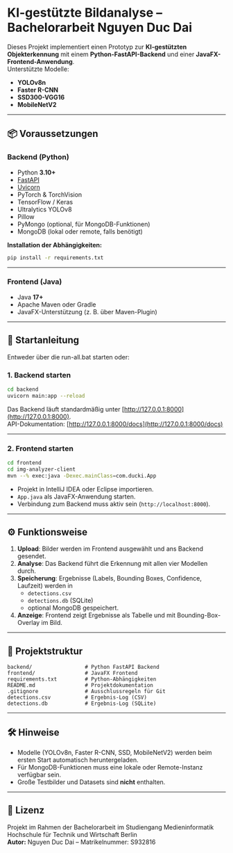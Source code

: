 # KI-gestützte Bildanalyse – Bachelorarbeit Nguyen Duc Dai

Dieses Projekt implementiert einen Prototyp zur **KI-gestützten Objekterkennung** mit einem **Python-FastAPI-Backend** und einer **JavaFX-Frontend-Anwendung**.  
Unterstützte Modelle:
- **YOLOv8n**
- **Faster R-CNN**
- **SSD300-VGG16**
- **MobileNetV2**

---

## 📦 Voraussetzungen

### Backend (Python)
- Python **3.10+**
- [FastAPI](https://fastapi.tiangolo.com/)
- [Uvicorn](https://www.uvicorn.org/)
- PyTorch & TorchVision
- TensorFlow / Keras
- Ultralytics YOLOv8
- Pillow
- PyMongo (optional, für MongoDB-Funktionen)
- MongoDB (lokal oder remote, falls benötigt)

**Installation der Abhängigkeiten:**
```bash
pip install -r requirements.txt
```

---

### Frontend (Java)
- Java **17+**
- Apache Maven oder Gradle
- JavaFX-Unterstützung (z. B. über Maven-Plugin)

---

## 🚀 Startanleitung
Entweder über die run-all.bat starten oder:

### 1. Backend starten
```bash
cd backend
uvicorn main:app --reload
```
Das Backend läuft standardmäßig unter [http://127.0.0.1:8000](http://127.0.0.1:8000).  
API-Dokumentation: [http://127.0.0.1:8000/docs](http://127.0.0.1:8000/docs)

---

### 2. Frontend starten
```bash
cd frontend
cd img-analyzer-client
mvn --% exec:java -Dexec.mainClass=com.ducki.App
```
- Projekt in IntelliJ IDEA oder Eclipse importieren.
- `App.java` als JavaFX-Anwendung starten.
- Verbindung zum Backend muss aktiv sein (`http://localhost:8000`).

---

## ⚙️ Funktionsweise
1. **Upload**: Bilder werden im Frontend ausgewählt und ans Backend gesendet.
2. **Analyse**: Das Backend führt die Erkennung mit allen vier Modellen durch.
3. **Speicherung**: Ergebnisse (Labels, Bounding Boxes, Confidence, Laufzeit) werden in  
   - `detections.csv`  
   - `detections.db` (SQLite)  
   - optional MongoDB gespeichert.
4. **Anzeige**: Frontend zeigt Ergebnisse als Tabelle und mit Bounding-Box-Overlay im Bild.

---

## 📂 Projektstruktur
```
backend/                 # Python FastAPI Backend
frontend/                # JavaFX Frontend
requirements.txt         # Python-Abhängigkeiten
README.md                # Projektdokumentation
.gitignore               # Ausschlussregeln für Git
detections.csv           # Ergebnis-Log (CSV)
detections.db            # Ergebnis-Log (SQLite)
```

---

## 🛠 Hinweise
- Modelle (YOLOv8n, Faster R-CNN, SSD, MobileNetV2) werden beim ersten Start automatisch heruntergeladen.
- Für MongoDB-Funktionen muss eine lokale oder Remote-Instanz verfügbar sein.
- Große Testbilder und Datasets sind **nicht** enthalten.

---

## 📄 Lizenz
Projekt im Rahmen der Bachelorarbeit im Studiengang Medieninformatik  
Hochschule für Technik und Wirtschaft Berlin  
**Autor:** Nguyen Duc Dai – Matrikelnummer: S932816
